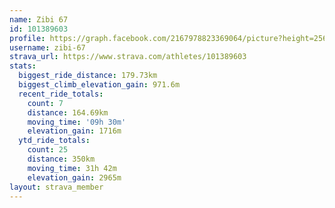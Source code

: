 ```yaml
---
name: Zibi 67
id: 101389603
profile: https://graph.facebook.com/2167978823369064/picture?height=256&width=256
username: zibi-67
strava_url: https://www.strava.com/athletes/101389603
stats:
  biggest_ride_distance: 179.73km
  biggest_climb_elevation_gain: 971.6m
  recent_ride_totals:
    count: 7
    distance: 164.69km
    moving_time: '09h 30m'
    elevation_gain: 1716m
  ytd_ride_totals:
    count: 25
    distance: 350km
    moving_time: 31h 42m
    elevation_gain: 2965m
layout: strava_member
--- 
```

